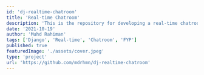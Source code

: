 ```yaml
---
id: 'dj-realtime-chatroom'
title: 'Real-time Chatroom'
description: 'This is the repository for developing a real-time chatroom using Django Channels and Redis.'
date: '2021-10-19'
author: 'Muhd Rahiman'
tags: ['Django', 'Real-time', 'Chatroom', 'FYP']
published: true
featuredImage: './assets/cover.jpeg'
type: 'project'
url: 'https://github.com/mdrhmn/dj-realtime-chatroom'
---
```

